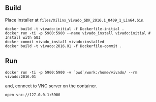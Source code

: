 ## Build

Place installer at `files/Xilinx_Vivado_SDK_2016.1_0409_1_Lin64.bin`.

```
docker build -t vivado:initial -f Dockerfile-initial .
docker run -ti -p 5900:5900 --name vivado_install vivado:initial # Install with GUI
docker commit vivado_install vivado:installed
docker build -t vivado:2016.01 -f Dockerfile-commit .
```

## Run

```
docker run -ti -p 5900:5900 -v `pwd`/work:/home/vivado/ --rm vivado:2016.01
```

and, connect to VNC server on the container.

```
open vnc://127.0.0.1:5900
```
